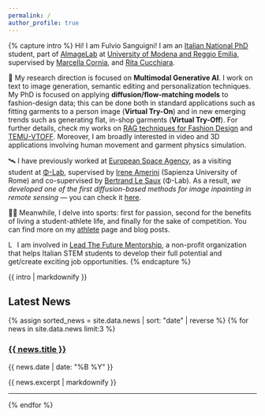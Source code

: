 ```yaml
---
permalink: /
author_profile: true
---
```

<div class="small-text">

{% capture intro %}
Hi! I am Fulvio Sanguigni! I am an [Italian National PhD](https://www.phd-ai.it/) student, part of [AImageLab](https://aimagelab.ing.unimore.it/imagelab/) at [University of Modena and Reggio Emilia](https://www.unimore.it/), supervised by [Marcella Cornia](https://scholar.google.it/citations?user=DzgmSJEAAAAJ&hl=it), and [Rita Cucchiara](https://scholar.google.it/citations?user=OM3sZEoAAAAJ&hl=it).

👕 My research direction is focused on **Multimodal Generative AI**. I work on text to image generation, semantic editing and personalization techniques. My PhD is focused on applying **diffusion/flow-matching models** to fashion-design data; this can be done both in standard applications such as fitting garments to a person image (**Virtual Try-On**) and in new emerging trends such as generating flat, in-shop garments (**Virtual Try-Off**). For further details, check my works on [RAG techniques for Fashion Design](https://arxiv.org/abs/2504.14011) and [TEMU-VTOFF](https://temu-vtoff-page.github.io/).
Moreover, I am broadly interested in video and 3D applications involving human movement and garment physics simulation.

🛰️ I have previously worked at [European Space Agency](https://www.esa.int/), as a visiting student at [Φ-Lab](https://philab.esa.int/), supervised by [Irene Amerini](https://sites.google.com/diag.uniroma1.it/ireneamerini) (Sapienza University of Rome) and co-supervised by [Bertrand Le Saux](https://blesaux.github.io/) (Φ-Lab). As a result, *we developed one of the first diffusion-based methods for image inpainting in remote sensing* — you can check it [here](https://arxiv.org/abs/2311.06222).

🚴‍♂️ Meanwhile, I delve into sports: first for passion, second for the benefits of living a student-athlete life, and finally for the sake of competition.
You can find more on my [athlete](https://furio1999.github.io//athlete/) page and blog posts. 

<img src="images/ltf_logo.ico" alt="LTF LOGO" style="width:1em; height:1em;"> I am involved in [Lead The Future Mentorship](https://www.leadthefuture.tech/), a non-profit organization that helps Italian STEM students to develop their full potential and get/create exciting job opportunities.
{% endcapture %}

{{ intro | markdownify }}

</div>

<div class="news-container small-text">
  <h2 style="text-align: left;">Latest News</h2>
  {% assign sorted_news = site.data.news | sort: "date" | reverse %}
  {% for news in site.data.news limit:3 %}
    <div class="news-item">
      <h3><a href="{{ news.url }}">{{ news.title }}</a></h3>
      <p class="news-date">{{ news.date | date: "%B %Y" }}</p>
      <p class="news-excerpt">{{ news.excerpt | markdownify }}</p>
    </div>
    <hr>
  {% endfor %}
</div>


